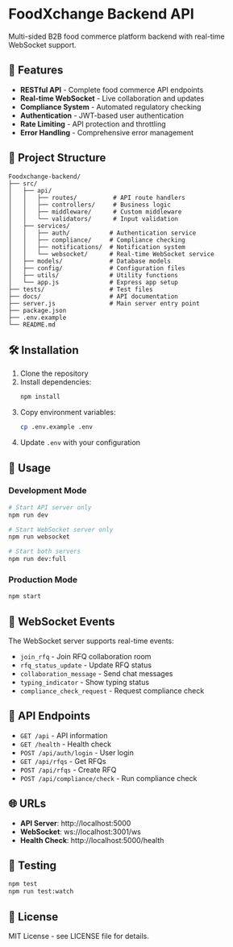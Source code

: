 # FoodXchange Backend API

Multi-sided B2B food commerce platform backend with real-time WebSocket support.

## 🚀 Features

- **RESTful API** - Complete food commerce API endpoints
- **Real-time WebSocket** - Live collaboration and updates
- **Compliance System** - Automated regulatory checking
- **Authentication** - JWT-based user authentication
- **Rate Limiting** - API protection and throttling
- **Error Handling** - Comprehensive error management

## 📁 Project Structure

```
Foodxchange-backend/
├── src/
│   ├── api/
│   │   ├── routes/          # API route handlers
│   │   ├── controllers/     # Business logic
│   │   ├── middleware/      # Custom middleware
│   │   └── validators/      # Input validation
│   ├── services/
│   │   ├── auth/           # Authentication service
│   │   ├── compliance/     # Compliance checking
│   │   ├── notifications/  # Notification system
│   │   └── websocket/      # Real-time WebSocket service
│   ├── models/             # Database models
│   ├── config/             # Configuration files
│   ├── utils/              # Utility functions
│   └── app.js              # Express app setup
├── tests/                  # Test files
├── docs/                   # API documentation
├── server.js               # Main server entry point
├── package.json
├── .env.example
└── README.md
```

## 🛠️ Installation

1. Clone the repository
2. Install dependencies:
   ```bash
   npm install
   ```
3. Copy environment variables:
   ```bash
   cp .env.example .env
   ```
4. Update `.env` with your configuration

## 🚀 Usage

### Development Mode
```bash
# Start API server only
npm run dev

# Start WebSocket server only
npm run websocket

# Start both servers
npm run dev:full
```

### Production Mode
```bash
npm start
```

## 📡 WebSocket Events

The WebSocket server supports real-time events:

- `join_rfq` - Join RFQ collaboration room
- `rfq_status_update` - Update RFQ status
- `collaboration_message` - Send chat messages
- `typing_indicator` - Show typing status
- `compliance_check_request` - Request compliance check

## 🔗 API Endpoints

- `GET /api` - API information
- `GET /health` - Health check
- `POST /api/auth/login` - User login
- `GET /api/rfqs` - Get RFQs
- `POST /api/rfqs` - Create RFQ
- `POST /api/compliance/check` - Run compliance check

## 🌐 URLs

- **API Server**: http://localhost:5000
- **WebSocket**: ws://localhost:3001/ws
- **Health Check**: http://localhost:5000/health

## 🧪 Testing

```bash
npm test
npm run test:watch
```

## 📝 License

MIT License - see LICENSE file for details.
